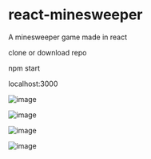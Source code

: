 # react-minesweeper
A minesweeper game made in react


clone or download repo

npm start

localhost:3000


![image](https://github.com/vujdeuc/react-minesweeper/assets/69118189/978dcf36-0d56-4680-a579-17226591ca96)

![image](https://github.com/vujdeuc/react-minesweeper/assets/69118189/cf5a8df5-6519-4ff5-8477-77ee3d657a74)

![image](https://github.com/vujdeuc/react-minesweeper/assets/69118189/2c46e356-ec8a-4024-962c-e93a9699e8d1)

![image](https://github.com/vujdeuc/react-minesweeper/assets/69118189/dec78b55-ce1d-49dc-9662-02afd5d8d074)

